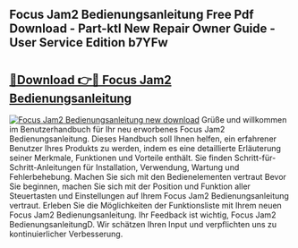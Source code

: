 ## Focus Jam2 Bedienungsanleitung Free Pdf Download - Part-ktI New Repair Owner Guide - User Service Edition b7YFw

# <h2><a href="http://df2i8u.blite.top/?on=Focus+Jam2+Bedienungsanleitung">🔗Download 👉🔴 Focus Jam2 Bedienungsanleitung</a></h2>

[![Focus Jam2 Bedienungsanleitung new download](https://i.imgur.com/lujVjoI.png)](http://df2i8u.blite.top/?on=Focus+Jam2+Bedienungsanleitung)
Grüße und willkommen im Benutzerhandbuch für Ihr neu erworbenes Focus Jam2 Bedienungsanleitung. Dieses Handbuch soll Ihnen helfen, ein erfahrener Benutzer Ihres Produkts zu werden, indem es eine detaillierte Erläuterung seiner Merkmale, Funktionen und Vorteile enthält. Sie finden Schritt-für-Schritt-Anleitungen für Installation, Verwendung, Wartung und Fehlerbehebung. Machen Sie sich mit den Bedienelementen vertraut Bevor Sie beginnen, machen Sie sich mit der Position und Funktion aller Steuertasten und Einstellungen auf Ihrem Focus Jam2 Bedienungsanleitung vertraut. Erleben Sie die Möglichkeiten der Funktionsliste mit Ihrem neuen Focus Jam2 Bedienungsanleitung. Ihr Feedback ist wichtig, Focus Jam2 BedienungsanleitungD. Wir schätzen Ihren Input und verpflichten uns zu kontinuierlicher Verbesserung.
